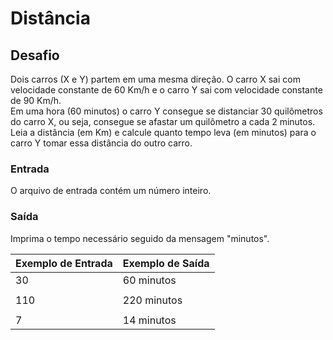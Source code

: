 # Distância

## Desafio

Dois carros (X e Y) partem em uma mesma direção. O carro X sai com velocidade constante de 60 Km/h e o carro Y sai com
velocidade constante de 90 Km/h.  
Em uma hora (60 minutos) o carro Y consegue se distanciar 30 quilômetros do carro X, ou seja, consegue se afastar um
quilômetro a cada 2 minutos.  
Leia a distância (em Km) e calcule quanto tempo leva (em minutos) para o carro Y tomar essa distância do outro carro.

### Entrada

O arquivo de entrada contém um número inteiro.

### Saída

Imprima o tempo necessário seguido da mensagem "minutos".

| Exemplo de Entrada | Exemplo de Saída |
| ------------------ | ---------------- |
| 30                 | 60 minutos       |
|                    |                  |
| 110                | 220 minutos      |
|                    |                  |
| 7                  | 14 minutos       |
